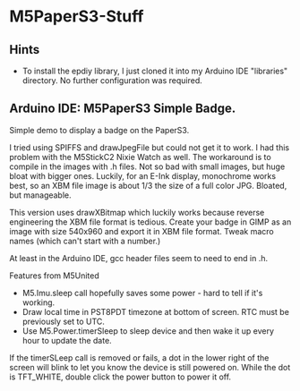 # M5PaperS3-Stuff

## Hints 
- To install the epdiy library, I just cloned it into my Arduino IDE "libraries" directory. No further configuration was required.

## Arduino IDE: M5PaperS3 Simple Badge.

Simple demo to display a badge on the PaperS3.

I tried using SPIFFS and drawJpegFile but could not get it to work. I had this problem with the M5StickC2 Nixie Watch as well. The workaround is to compile in the images with .h files. Not so bad with small images, but huge bloat with bigger ones. Luckily, for an E-Ink display, monochrome works best, so an XBM file image is about 1/3 the size of a full color JPG. Bloated, but manageable.

This version uses drawXBitmap which luckily works because reverse
engineering the XBM file format is tedious. Create your badge in GIMP as an image with size 540x960 and export it in XBM file format. Tweak macro names (which can't start with a number.)

At least in the Arduino IDE, gcc header files seem to need to end in .h.

Features from M5United
- M5.Imu.sleep call hopefully saves some power - hard to tell if it's working.
- Draw local time in PST8PDT timezone at bottom of screen. RTC must be previously set to UTC.
- Use M5.Power.timerSleep to sleep device and then wake it up every hour to update the date.

If the timerSLeep call is removed or fails, a dot in the lower right of the screen will blink
to let you know the device is still powered on. While the dot is TFT_WHITE, 
double click the power button to power it off.





